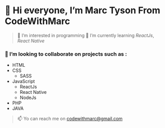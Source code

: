 # 👋 Hi everyone, I’m __Marc Tyson__ From __CodeWithMarc__
> 👀 I’m interested in programming
> 🌱 I’m currently learning _ReactJs_, _React Native_
### 💞️ I’m looking to collaborate on projects such as :
* HTML
* CSS
  * SASS
* JavaScript
  * ReactJs
  * React Native
  * NodeJs
* PHP
* JAVA
> 📫 Yo can reach me on codewithmarc@gmail.com

<!---
MarcTyson/MarcTyson is a ✨ special ✨ repository because its `README.md` (this file) appears on your GitHub profile.
You can click the Preview link to take a look at your changes.
--->
